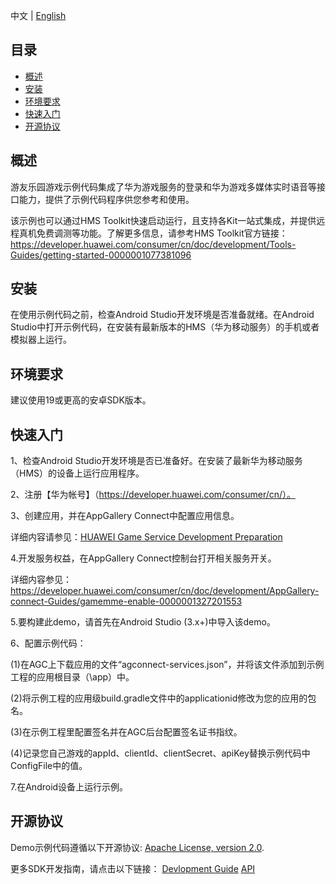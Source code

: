 中文 | [English]() 
## 目录
 * [概述](#概述)
 * [安装](#安装)
 * [环境要求](#环境要求)
 * [快速入门](#快速入门)
 * [开源协议](#开源协议)


## 概述

游友乐园游戏示例代码集成了华为游戏服务的登录和华为游戏多媒体实时语音等接口能力，提供了示例代码程序供您参考和使用。

该示例也可以通过HMS Toolkit快速启动运行，且支持各Kit一站式集成，并提供远程真机免费调测等功能。了解更多信息，请参考HMS Toolkit官方链接：https://developer.huawei.com/consumer/cn/doc/development/Tools-Guides/getting-started-0000001077381096

## 安装

在使用示例代码之前，检查Android Studio开发环境是否准备就绪。在Android Studio中打开示例代码，在安装有最新版本的HMS（华为移动服务）的手机或者模拟器上运行。

## 环境要求

建议使用19或更高的安卓SDK版本。

## 快速入门

   1、检查Android Studio开发环境是否已准备好。在安装了最新华为移动服务（HMS）的设备上运行应用程序。
   
   2、注册【华为帐号】（https://developer.huawei.com/consumer/cn/）。
   
   3、创建应用，并在AppGallery Connect中配置应用信息。
   
   详细内容请参见：[HUAWEI Game Service Development Preparation](https://developer.huawei.com/consumer/cn/doc/development/HMSCore-Guides/config-agc-0000001281025916)
   
   4.开发服务权益，在AppGallery Connect控制台打开相关服务开关。
   
   详细内容参见：https://developer.huawei.com/consumer/cn/doc/development/AppGallery-connect-Guides/gamemme-enable-0000001327201553
   
   5.要构建此demo，请首先在Android Studio (3.x+)中导入该demo。
   
   6、配置示例代码：
   
   (1)在AGC上下载应用的文件“agconnect-services.json”，并将该文件添加到示例工程的应用根目录（\app）中。
   
   (2)将示例工程的应用级build.gradle文件中的applicationid修改为您的应用的包名。
   
   (3)在示例工程里配置签名并在AGC后台配置签名证书指纹。
   
   (4)记录您自己游戏的appId、clientId、clientSecret、apiKey替换示例代码中ConfigFile中的值。
   
   7.在Android设备上运行示例。

##  开源协议
  Demo示例代码遵循以下开源协议: [Apache License, version 2.0](http://www.apache.org/licenses/LICENSE-2.0).

  更多SDK开发指南，请点击以下链接：
  [Devlopment Guide](https://developer.huawei.com/consumer/cn/doc/development/AppGallery-connect-Guides/gamemme-integratingsdk-android-0000001250838246)
  [API](https://developer.huawei.com/consumer/cn/doc/development/AppGallery-connect-References/packagesummary-0000001255650673)
